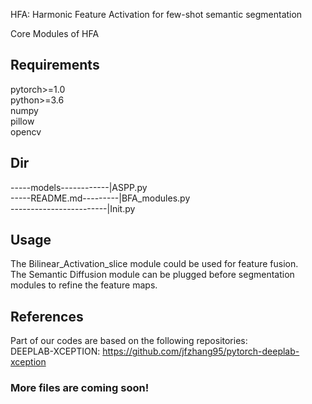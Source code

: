 HFA: Harmonic Feature Activation for few-shot semantic segmentation

Core Modules of HFA

## Requirements  
pytorch>=1.0  
python>=3.6  
numpy  
pillow  
opencv  

## Dir
-----models------------|ASPP.py  
-----README.md---------|BFA_modules.py  
------------------------|Init.py  
           
## Usage  
The Bilinear_Activation_slice module could be used for feature fusion.  
The Semantic Diffusion module can be plugged before segmentation modules to refine the feature maps.  

## References
Part of our codes are based on the following repositories:  
DEEPLAB-XCEPTION: https://github.com/jfzhang95/pytorch-deeplab-xception  

### More files are coming soon!


